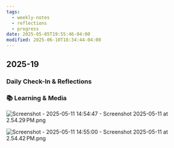 ```yaml
---
tags:
  - weekly-notes
  - reflections
  - progress
date: 2025-05-05T19:55:46-04:00
modified: 2025-06-10T18:34:44-04:00
---
```

## 2025-19
###  Daily Check-In & Reflections

<!-- Note any physical activity, mindfulness practice, or self-care -->

### 📚 Learning & Media
<!-- Books, articles, movies, TV shows, podcasts consumed -->

![Screenshot - 2025-05-11 14:54:47 - Screenshot 2025-05-11 at 2.54.29 PM.png](http://res.cloudinary.com/ejf/image/upload/v1746989686/Screenshot_2025-05-11_at_2.54.29_PM.png)

![Screenshot - 2025-05-11 14:55:00 - Screenshot 2025-05-11 at 2.54.42 PM.png](http://res.cloudinary.com/ejf/image/upload/v1746989699/Screenshot_2025-05-11_at_2.54.42_PM.png)
